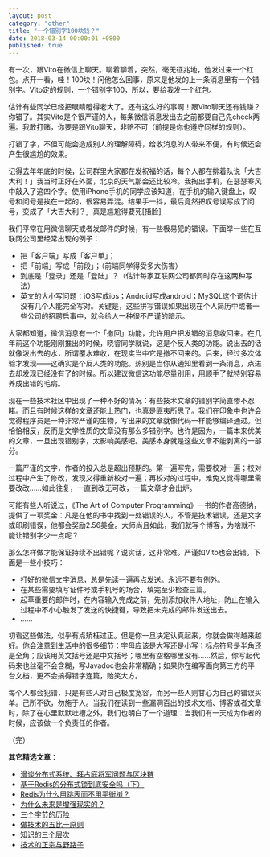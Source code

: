 ```yaml
---
layout: post
category: "other"
title: "一个错别字100块钱？"
date: 2018-03-14 00:00:01 +0800
published: true
---
```


有一次，跟Vito在微信上聊天。聊着聊着，突然，毫无征兆地，他发过来一个红包。点开一看，哇！100块！问他怎么回事，原来是他发的上一条消息里有一个错别字。Vito定的规则，一个错别字100，所以，要给我发一个红包。

<!--more-->

估计有些同学已经把眼睛瞪得老大了。还有这么好的事啊！跟Vito聊天还有钱赚？你错了。其实Vito是个很严谨的人，每条微信消息发出去之前都要自己先check两遍。我敢打赌，你要是跟Vito聊天，非赔不可（前提是你也遵守同样的规则）。

打错了字，不但可能会造成别人的理解障碍，给收消息的人带来不便，有时候还会产生很尴尬的效果。

记得去年年底的时候，公司群里大家都在发祝福的话，每个人都在排着队说「大吉大利！」我当时正好在外面，北京的天气那会还比较冷。我掏出手机，在瑟瑟寒风中敲入了这四个字。使用iPhone手机的同学应该知道，在手机的输入键盘上，叹号和问号是挨在一起的，很容易弄混。结果手一抖，最后竟然把叹号误写成了问号，变成了「大吉大利？」真是尴尬得要死[捂脸]

我们平常在用微信聊天或者发邮件的时候，有一些极易犯的错误。下面举一些在互联网公司里经常出现的例子：

* 把「客户端」写成「客户单」；
* 把「前端」写成「前段」；（前端同学得受多大伤害）
* 到底是「登录」还是「登陆」？（估计每家互联网公司都同时存在这两种写法）
* 英文的大小写问题：iOS写成ios；Android写成android；MySQL这个词估计没有几个人能完全写对。关键是，这些拼写错误如果出现在个人简历中或者一些公司的招聘启事中，就会给人一种很不严谨的暗示。

大家都知道，微信消息有一个「撤回」功能，允许用户把发错的消息收回来。在几年前这个功能刚刚推出的时候，晓睿同学就说，这是个反人类的功能。说出去的话就像泼出去的水，所谓覆水难收，在现实当中它是撤不回来的。后来，经过多次体验才发现——这确实是个反人类的功能。热别是当你从通知里看到一条消息，点进去却发现已经没有了的时候。所以建议微信这功能尽量别用，用顺手了就特别容易养成出错的毛病。

现在一些技术社区中出现了一种不好的情况：有些技术文章的错别字简直惨不忍睹。而且有时候这样的文章还能上热门，也真是匪夷所思了。我们在印象中也许会觉得程序员是一种非常严谨的生物，写出来的文章就像代码一样能够编译通过。但恰恰相反，反而是文学性质的文章没有那么多错别字。也许是因为，一篇本来优美的文章，一旦出现错别字，太影响美感吧。美感本身就是这些文章不能剥离的一部分。

一篇严谨的文字，作者的投入总是超出预期的。第一遍写完，需要校对一遍；校对过程中产生了修改，发现又得重新校对一遍；再校对的过程中，难免又觉得哪里需要改改……如此往复，一直到改无可改，一篇文章才会出炉。

可能有些人听说过，《The Art of Computer Programming》一书的作者高德纳，提供了一项奖金：凡是在他的书中找到一处错误的人，不管是技术错误，还是文字或印刷错误，他都会奖励2.56美金。大师尚且如此，我们就写个博客，为啥就不能让错别字少一点呢？

那么怎样做才能保证持续不出错呢？说实话，这非常难。严谨如Vito也会出错。下面是一些小技巧：

* 打好的微信文字消息，总是先读一遍再点发送。永远不要有例外。
* 在某些需要填写证件号或手机号的场合，填完至少检查三篇。
* 起草重要的邮件时，在内容输入完成之前，先别添加收件人地址，防止在输入过程中不小心触发了发送的快捷键，导致把未完成的邮件发送出去。
* ......

初看这些做法，似乎有点矫枉过正。但是你一旦决定认真起来，你就会做得越来越好。你会注意到生活中的很多细节：字母应该是大写还是小写；标点符号是半角还是全角；应该用英文括号还是中文括号；哪里有空格哪里没有......然后，你写起代码来也丝毫不会含糊，写Javadoc也会非常精确；如果你在编写面向第三方的平台文档，更不会搞得错字连篇，贻笑大方。

每个人都会犯错，只是有些人对自己极度宽容，而另一些人则甘心为自己的错误买单。己所不欲，勿施于人。当我们在读到一些漏洞百出的技术文档、博客或者文章时，除了在心里默默吐槽之外，我们也明白了一个道理：当我们有一天成为作者的时候，应该做一个负责任的作者。


（完）

**其它精选文章**：

* [漫谈分布式系统、拜占庭将军问题与区块链](https://mp.weixin.qq.com/s?__biz=MzA4NTg1MjM0Mg==&mid=2657261626&idx=1&sn=6b32cc7a7a62bee303a8d1c4952d9031&chksm=844791e3b33018f595efabf6edbaa257dc6c5f7fe705e417b6fb7ac81cd94e48d384a694640f#rd)
* [基于Redis的分布式锁到底安全吗（下）](https://mp.weixin.qq.com/s?__biz=MzA4NTg1MjM0Mg==&mid=2657261521&idx=1&sn=7bbb80c8fe4f9dff7cd6a8883cc8fc0a&chksm=84479e08b330171e89732ec1460258a85afe73299c263fcc7df3c77cbeac0573ad7211902649#rd)
* [Redis为什么用跳表而不用平衡树？](https://mp.weixin.qq.com/s?__biz=MzA4NTg1MjM0Mg==&mid=2657261425&idx=1&sn=d840079ea35875a8c8e02d9b3e44cf95#rd)
* [为什么未来是增强现实的？](https://mp.weixin.qq.com/s?__biz=MzA4NTg1MjM0Mg==&mid=2657261622&idx=1&sn=a917c7124f087ec4ea20cc1434c6ab06&chksm=844791efb33018f915ff50a3583628ba8469ea67824c9b3f877d7407411454c2bafa8fa2e4b7#rd)
* [三个字节的历险](https://mp.weixin.qq.com/s?__biz=MzA4NTg1MjM0Mg==&mid=2657261541&idx=1&sn=2f1ea200389d82e7340a5b4103968d7f&chksm=84479e3cb330172a6b2285d4199822143ad05ef8e8c878b98d4ee4f857664c3d15f54e0aab50#rd)
* [做技术的五比一原则](https://mp.weixin.qq.com/s?__biz=MzA4NTg1MjM0Mg==&amp;mid=2657261555&amp;idx=1&amp;sn=3662a2635ecf6f67185abfd697b1057c&amp;chksm=84479e2ab330173cebe16826942b034daec79ded13ee4c03003d7bef262d4969ef0ffb1a0cfb#rd)
* [知识的三个层次](https://mp.weixin.qq.com/s?__biz=MzA4NTg1MjM0Mg==&mid=2657261491&idx=1&sn=cff9bcc4d4cc8c5e642309f7ac1dd5b3&chksm=84479e6ab330177c51bbf8178edc0a6f0a1d56bbeb997ab1cf07d5489336aa59748dea1b3bbc#rd)
* [技术的正宗与野路子](https://mp.weixin.qq.com/s?__biz=MzA4NTg1MjM0Mg==&mid=2657261357&idx=1&sn=ebb11a1623e00ca8e6ad55c9ad6b2547#rd)
